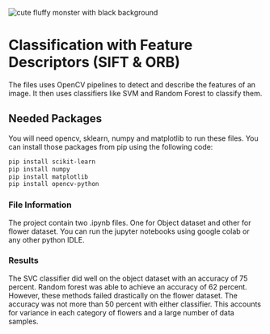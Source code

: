 <!--
title: 'Image Classification using Feature Descriptors'
description: 'This repositry contain jupyter notebooks that were used to classify objects using feature descriptrs. We have used SIFT and ORB to train classifiers like SVM and Random Forests.'
layout: Doc
language: python
authorLink: 'https://github.com/MrDexxter/'
authorName: 'Ahmad, inc.'
-->

![cute fluffy monster with black background](https://user-images.githubusercontent.com/97404986/224576815-de4444ab-0d57-4181-a3a2-7e96d0e403c1.jpg)

# Classification with Feature Descriptors (SIFT & ORB)

The files uses OpenCV pipelines to detect and describe the features of an image. It then uses classifiers like SVM and Random Forest to classify them.

## Needed Packages
You will need opencv, sklearn, numpy and matplotlib to run these files. You can install those packages from pip using the following code:
```bash
pip install scikit-learn
pip install numpy
pip install matplotlib
pip install opencv-python
```

### File Information
The project contain two .ipynb files. One for Object dataset and other for flower dataset. You can run the jupyter notebooks using google colab or any other python IDLE.

### Results
The SVC classifier did well on the object dataset with an accuracy of 75 percent. Random forest was able to achieve an accuracy of 62 percent. However, these methods failed drastically on the flower dataset. The accuracy was not more than 50 percent with either classifier. This accounts for variance in each category of flowers and a large number of data samples. 
